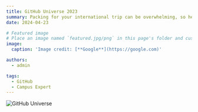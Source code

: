 ```yaml
---
title: GitHub Universe 2023
summary: Packing for your international trip can be overwhelming, so here is a list of all the essential items you should pack
date: 2024-04-23

# Featured image
# Place an image named `featured.jpg/png` in this page's folder and customize its options here.
image:
  caption: 'Image credit: [**Google**](https://google.com)'

authors:
  - admin

tags:
  - GitHub
  - Campus Expert
---
```


![GitHub Universe](https://youtu.be/wMTP8J59p2M)
